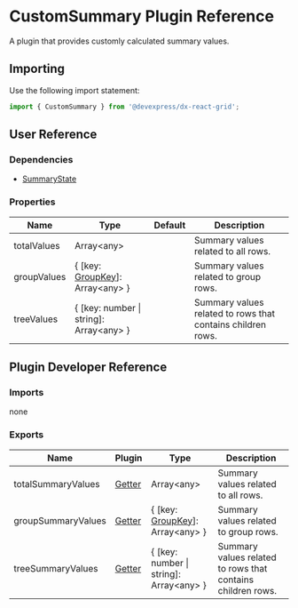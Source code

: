 # CustomSummary Plugin Reference

A plugin that provides customly calculated summary values.

## Importing

Use the following import statement:

```js
import { CustomSummary } from '@devexpress/dx-react-grid';
```

## User Reference

### Dependencies

- [SummaryState](summary-state.md)

### Properties

Name | Type | Default | Description
-----|------|---------|------------
totalValues | Array&lt;any&gt; | | Summary values related to all rows.
groupValues | { [key: [GroupKey](grouping-state.md#groupkey)]: Array&lt;any&gt; } | | Summary values related to group rows.
treeValues | { [key: number &#124; string]: Array&lt;any&gt; } | | Summary values related to rows that contains children rows.

## Plugin Developer Reference

### Imports

none

### Exports

Name | Plugin | Type | Description
-----|--------|------|------------
totalSummaryValues | [Getter](../../../dx-react-core/docs/reference/getter.md) | Array&lt;any&gt; | Summary values related to all rows.
groupSummaryValues | [Getter](../../../dx-react-core/docs/reference/getter.md) | { [key: [GroupKey](grouping-state.md#groupkey)]: Array&lt;any&gt; } | Summary values related to group rows.
treeSummaryValues | [Getter](../../../dx-react-core/docs/reference/getter.md) | { [key: number &#124; string]: Array&lt;any&gt; } | Summary values related to rows that contains children rows.
